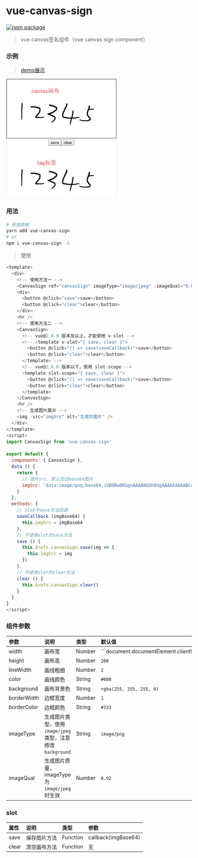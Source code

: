 # vue-canvas-sign
[![npm package](https://img.shields.io/npm/v/vue-canvas-sign.svg)](https://www.npmjs.com/package/vue-canvas-sign)
> vue canvas签名组件（vue canvas sign component）  
### 示例
> [demo展示](https://jekorx.github.io/vue-canvas-sign)

![vue-canvas-sign](screenshot/pic0.jpg)

### 用法
```bash
# 安装依赖
yarn add vue-canvas-sign
# or
npm i vue-canvas-sign -S
```
> 使用
```javascript
<template>
  <div>
    <!-- 使用方法一 -->
    <CanvasSign ref="canvasSign" imageType="image/jpeg" :imageQual="0.01" background="#FFF" />
    <div>
      <button @click="save">save</button>
      <button @click="clear">clear</button>
    </div>
    <hr />
    <!-- 使用方法二 -->
    <CanvasSign>
      <!-- vue@2.6.0 版本及以上，才能使用 v-slot -->
      <!-- <template v-slot="{ save, clear }">
        <button @click="() => save(saveCallback)">save</button>
        <button @click="clear">clear</button>
      </template> -->
      <!-- vue@2.6.0 版本以下，使用 slot-scope -->
      <template slot-scope="{ save, clear }">
        <button @click="() => save(saveCallback)">save</button>
        <button @click="clear">clear</button>
      </template>
    </CanvasSign>
    <hr />
    <!-- 生成图片展示 -->
    <img :src="imgSrc" alt="生成的图片" />
  </div>
</template>
<script>
import CanvasSign from 'vue-canvas-sign'

export default {
  components: { CanvasSign },
  data () {
    return {
      // 图片src，默认空白base64图片
      imgSrc: 'data:image/png;base64,iVBORw0KGgoAAAANSUhEUgAAAAEAAAABCAYAAAAfFcSJAAAAC0lEQVQYV2NgAAIAAAUAAarVyFEAAAAASUVORK5CYII='
    }
  },
  methods: {
    // slot中save方法回调
    saveCallback (imgBase64) {
      this.imgSrc = imgBase64
    },
    // 不使用slot的save方法
    save () {
      this.$refs.canvasSign.save(img => {
        this.imgSrc = img
      })
    },
    // 不使用slot的clear方法
    clear () {
      this.$refs.canvasSign.clear()
    }
  }
}
</script>
```
### 组件参数
| 参数          | 说明       | 类型    |  默认值 |  可选值 |
| :------------ | :--------  | :------ | :----- | :----- |
| width         | 画布宽     | Number  | ```document.documentElement.clientWidth || document.body.clientWidth``` | |
| height        | 画布高     | Number  | ```200``` | |
| lineWidth     | 画线粗细   | Number  | ```2``` | |
| color         | 画线颜色   | String  | ```#000``` | |
| background    | 画布背景色 | String  | ```rgba(255, 255, 255, 0)``` | |
| borderWidth   | 边框宽度   | Number  | ```1``` | |
| borderColor   | 边框颜色   | String  | ```#333``` | |
| imageType     | 生成图片类型，使用```image/jpeg```类型，注意修改```background``` | String  | ```image/png``` | ```image/png``` &#124; ```image/jpeg``` &#124; ```image/webp```(Chrome支持) |
| imageQual     | 生成图片质量，imageType为```image/jpeg```时生效 | Number  | ```0.92``` | ```0 ~ 1``` 之间数字 |
### slot
| 属性   | 说明        | 类型      |  参数 |
| :----- | :---------- | :------- | :----- |
| save   | 保存图片方法 | Function | callback(imgBase64) |
| clear  | 清空画布方法 | Function | 无 |
